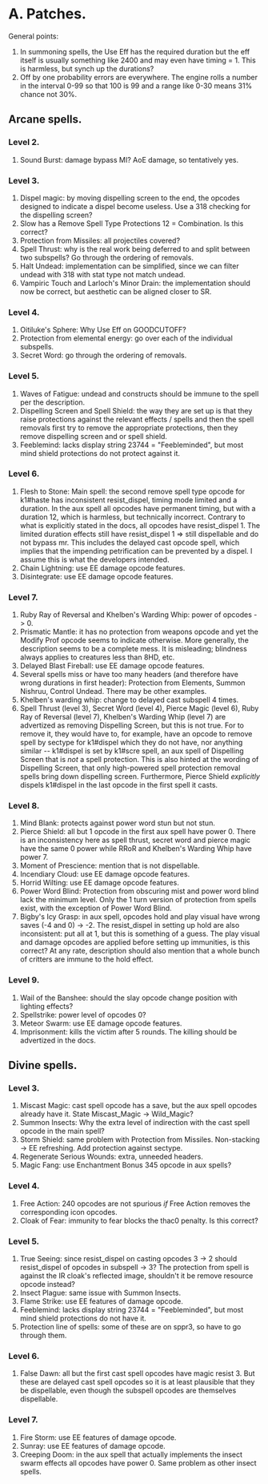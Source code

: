 # A. Patches.

General points:

1. In summoning spells, the Use Eff has the required duration but the eff itself is usually something like 2400 and may even have timing = 1. This is harmless, but synch up the durations?
2. Off by one probability errors are everywhere. The engine rolls a number in the interval 0-99 so that 100 is 99 and a range like 0-30 means 31% chance not 30%.

## Arcane spells.

### Level 2.

1. Sound Burst: damage bypass MI? AoE damage, so tentatively yes.

### Level 3.

1. Dispel magic: by moving dispelling screen to the end, the opcodes designed to indicate a dispel become useless. Use a 318 checking for the dispelling screen?
2. Slow has a Remove Spell Type Protections 12 = Combination. Is this correct?
3. Protection from Missiles: all projectiles covered?
4. Spell Thrust: why is the real work being deferred to and split between two subspells? Go through the ordering of removals.
5. Halt Undead: implementation can be simplified, since we can filter undead with 318 with stat type not match undead.
6. Vampiric Touch and Larloch's Minor Drain: the implementation should now be correct, but aesthetic can be aligned closer to SR.

### Level 4.

1. Oitiluke's Sphere: Why Use Eff on GOODCUTOFF?
2. Protection from elemental energy: go over each of the individual subspells.
3. Secret Word: go through the ordering of removals.

### Level 5.

1. Waves of Fatigue: undead and constructs should be immune to the spell per the description.
2. Dispelling Screen and Spell Shield: the way they are set up is that they raise protections against the relevant effects / spells and then the spell removals first try to remove the appropriate protections, then they remove dispelling screen and or spell shield.
3. Feeblemind: lacks display string 23744 = "Feebleminded", but most mind shield protections do not protect against it.

### Level 6.

1. Flesh to Stone: Main spell: the second remove spell type opcode for k1#haste has inconsistent resist_dispel, timing mode limited and a duration. In the aux spell all opcodes have permanent timing, but with a duration 12, which is harmless, but technically incorrect. Contrary to what is explicitly stated in the docs, all opcodes have resist_dispel 1. The limited duration effects still have resist_dispel 1 => still dispellable and do not bypass mr. This includes the delayed cast opcode spell, which implies that the impending petrification can be prevented by a dispel. I assume this is what the developers intended.
2. Chain Lightning: use EE damage opcode features.
3. Disintegrate: use EE damage opcode features.

### Level 7.

1. Ruby Ray of Reversal and Khelben's Warding Whip: power of opcodes -> 0.
2. Prismatic Mantle: it has no protection from weapons opcode and yet the Modify Prof opcode seems to indicate otherwise. More generally, the description seems to be a complete mess. It is misleading; blindness always applies to creatures less than 8HD, etc.
3. Delayed Blast Fireball: use EE damage opcode features.
4. Several spells miss or have too many headers (and therefore have wrong durations in first header): Protection from Elements, Summon Nishruu, Control Undead. There may be other examples.
5. Khelben's warding whip: change to delayed cast subspell 4 times.
6. Spell Thrust (level 3), Secret Word (level 4), Pierce Magic (level 6), Ruby Ray of Reversal (level 7), Khelben's Warding Whip (level 7) are advertized as removing Dispelling Screen, but this is not true. For to remove it, they would have to, for example, have an opcode to remove spell by sectype for k1#dispel which they do not have, nor anything similar -- k1#dispel is set by k1#scre spell, an aux spell of Dispelling Screen that is *not* a spell protection. This is also hinted at the wording of Dispelling Screen, that only high-powered spell protection removal spells bring down dispelling screen. Furthermore, Pierce Shield *explicitly* dispels k1#dispel in the last opcode in the first spell it casts.

### Level 8.

1. Mind Blank: protects against power word stun but not stun.
2. Pierce Shield: all but 1 opcode in the first aux spell have power 0. There is an inconsistency here as spell thrust, secret word and pierce magic have the same 0 power while RRoR and Khelben's Warding Whip have power 7.
3. Moment of Prescience: mention that is not dispellable.
4. Incendiary Cloud: use EE damage opcode features.
5. Horrid Wilting: use EE damage opcode features.
6. Power Word Blind: Protection from obscuring mist and power word blind lack the minimum level. Only the 1 turn version of protection from spells exist, with the exception of Power Word Blind.
7. Bigby's Icy Grasp: in aux spell, opcodes hold and play visual have wrong saves (-4 and 0) -> -2. The resist_dispel in setting up hold are also inconsistent: put all at 1, but this is something of a guess. The play visual and damage opcodes are applied before setting up immunities, is this correct? At any rate, description should also mention that a whole bunch of critters are immune to the hold effect.

### Level 9.

1. Wail of the Banshee: should the slay opcode change position with lighting effects?
2. Spellstrike: power level of opcodes 0?
3. Meteor Swarm: use EE damage opcode features.
4. Imprisonment: kills the victim after 5 rounds. The killing should be advertized in the docs.

## Divine spells.

### Level 3.

1. Miscast Magic: cast spell opcode has a save, but the aux spell opcodes already have it. State Miscast_Magic -> Wild_Magic?
2. Summon Insects: Why the extra level of indirection with the cast spell opcode in the main spell?
3. Storm Shield: same problem with Protection from Missiles. Non-stacking -> EE refreshing. Add protection against sectype.
4. Regenerate Serious Wounds: extra, unneeded headers.
5. Magic Fang: use Enchantment Bonus 345 opcode in aux spells?

### Level 4.

1. Free Action: 240 opcodes are not spurious *if* Free Action removes the corresponding icon opcodes.
2. Cloak of Fear: immunity to fear blocks the thac0 penalty. Is this correct?

### Level 5.

1. True Seeing: since resist_dispel on casting opcodes 3 -> 2 should resist_dispel of opcodes in subspell -> 3? The protection from spell is against the IR cloak's reflected image, shouldn't it be remove resource opcode instead?
2. Insect Plague: same issue with Summon Insects.
3. Flame Strike: use EE features of damage opcode.
4. Feeblemind: lacks display string 23744 = "Feebleminded", but most mind shield protections do not have it.
5. Protection line of spells: some of these are on sppr3, so have to go through them.

### Level 6.

1. False Dawn: all but the first cast spell opcodes have magic resist 3. But these are delayed cast spell opcodes so it is at least plausible that they be dispellable, even though the subspell opcodes are themselves dispellable.

### Level 7.

1. Fire Storm: use EE features of damage opcode.
2. Sunray: use EE features of damage opcode.
3. Creeping Doom: in the aux spell that actually implements the insect swarm effects all opcodes have power 0. Same problem as other insect spells.